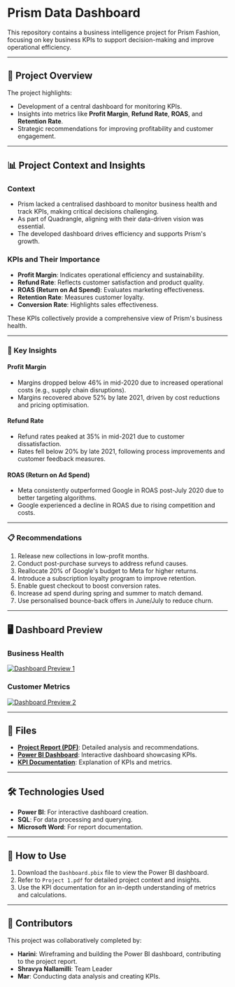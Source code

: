 # Prism Data Dashboard

This repository contains a business intelligence project for Prism Fashion, focusing on key business KPIs to support decision-making and improve operational efficiency.

---

## 📖 Project Overview
The project highlights:
- Development of a central dashboard for monitoring KPIs.
- Insights into metrics like **Profit Margin**, **Refund Rate**, **ROAS**, and **Retention Rate**.
- Strategic recommendations for improving profitability and customer engagement.

---

## 📊 Project Context and Insights

### Context
- Prism lacked a centralised dashboard to monitor business health and track KPIs, making critical decisions challenging.
- As part of Quadrangle, aligning with their data-driven vision was essential.
- The developed dashboard drives efficiency and supports Prism's growth.

### KPIs and Their Importance
- **Profit Margin**: Indicates operational efficiency and sustainability.
- **Refund Rate**: Reflects customer satisfaction and product quality.
- **ROAS (Return on Ad Spend)**: Evaluates marketing effectiveness.
- **Retention Rate**: Measures customer loyalty.
- **Conversion Rate**: Highlights sales effectiveness.

These KPIs collectively provide a comprehensive view of Prism's business health.

---

### 🔑 Key Insights

#### **Profit Margin**
- Margins dropped below 46% in mid-2020 due to increased operational costs (e.g., supply chain disruptions).
- Margins recovered above 52% by late 2021, driven by cost reductions and pricing optimisation.

#### **Refund Rate**
- Refund rates peaked at 35% in mid-2021 due to customer dissatisfaction.
- Rates fell below 20% by late 2021, following process improvements and customer feedback measures.

#### **ROAS (Return on Ad Spend)**
- Meta consistently outperformed Google in ROAS post-July 2020 due to better targeting algorithms.
- Google experienced a decline in ROAS due to rising competition and costs.

---

### 📋 Recommendations
1. Release new collections in low-profit months.
2. Conduct post-purchase surveys to address refund causes.
3. Reallocate 20% of Google's budget to Meta for higher returns.
4. Introduce a subscription loyalty program to improve retention.
5. Enable guest checkout to boost conversion rates.
6. Increase ad spend during spring and summer to match demand.
7. Use personalised bounce-back offers in June/July to reduce churn.

---

## 🖥 Dashboard Preview

### Business Health
[![Dashboard Preview 1](https://github.com/shravya-nallamilli/Prism-data-project-1/blob/4803727fc1f956d515a33bee91233f8e47453ce5/Dashboard%20Preview%201.png?raw=true)](https://github.com/shravya-nallamilli/Prism-data-project-1/blob/4803727fc1f956d515a33bee91233f8e47453ce5/Dashboard%20Preview%201.png)

### Customer Metrics
[![Dashboard Preview 2](https://github.com/shravya-nallamilli/Prism-data-project-1/blob/4803727fc1f956d515a33bee91233f8e47453ce5/Dashboard%20Preview%202.png?raw=true)](https://github.com/shravya-nallamilli/Prism-data-project-1/blob/4803727fc1f956d515a33bee91233f8e47453ce5/Dashboard%20Preview%202.png)

---

## 📂 Files
- **[Project Report (PDF)](https://github.com/shravya-nallamilli/Prism-data-project-1/blob/main/Project%201.pdf)**: Detailed analysis and recommendations.
- **[Power BI Dashboard](https://github.com/shravya-nallamilli/Prism-data-project-1/blob/main/Dashboard.pbix)**: Interactive dashboard showcasing KPIs.
- **[KPI Documentation](KPI%20Documentation.md)**: Explanation of KPIs and metrics.

---

## 🛠 Technologies Used
- **Power BI**: For interactive dashboard creation.
- **SQL**: For data processing and querying.
- **Microsoft Word**: For report documentation.

---

## 🚀 How to Use
1. Download the `Dashboard.pbix` file to view the Power BI dashboard.
2. Refer to `Project 1.pdf` for detailed project context and insights.
3. Use the KPI documentation for an in-depth understanding of metrics and calculations.

---

## 🤝 Contributors
This project was collaboratively completed by:
- **Harini**: Wireframing and building the Power BI dashboard, contributing to the project report.
- **Shravya Nallamilli**: Team Leader
- **Mar**: Conducting data analysis and creating KPIs.
